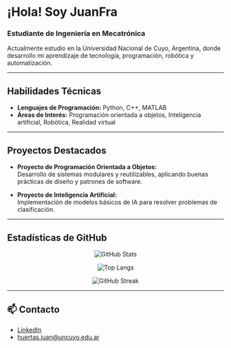 #  ¡Hola! Soy JuanFra

### Estudiante de Ingeniería en Mecatrónica  
Actualmente estudio en la Universidad Nacional de Cuyo, Argentina, donde desarrollo mi aprendizaje de tecnología, programación, robótica y automatización.

---


##  Habilidades Técnicas

- **Lenguajes de Programación:** Python, C++, MATLAB
- **Áreas de Interés:** Programación orientada a objetos, Inteligencia artificial, Robótica, Realidad virtual

---

##  Proyectos Destacados

- **Proyecto de Programación Orientada a Objetos:**  
  Desarrollo de sistemas modulares y reutilizables, aplicando buenas prácticas de diseño y patrones de software.

- **Proyecto de Inteligencia Artificial:**  
  Implementación de modelos básicos de IA para resolver problemas de clasificación.

---

##  Estadísticas de GitHub

<div align="center">
  
![GitHub Stats](https://github-readme-stats.vercel.app/api?username=Arguur&show_icons=true&theme=tokyonight&hide_border=true&count_private=true)

![Top Langs](https://github-readme-stats.vercel.app/api/top-langs/?username=Arguur&layout=compact&theme=tokyonight&hide_border=true)

![GitHub Streak](https://github-readme-streak-stats.herokuapp.com/?user=Arguur&theme=tokyonight&hide_border=true)


</div>

---

## 📫 Contacto

- [LinkedIn](https://www.linkedin.com/in/juan-francisco-huertas-coppo)
- huertas.juan@uncuyo.edu.ar
